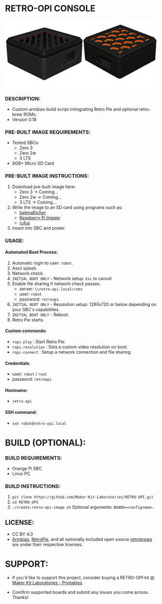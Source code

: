 # RETRO-OPI CONSOLE
![Retro Opi Image](./documentation/retro-opi-image-3.png)

### DESCRIPTION:
- Custom armbian build script intregrating Retro Pie and optional retro-brew ROMs.
- Version 0.18

### PRE-BUILT IMAGE REQUIREMENTS:
- Tested SBCs:
    - Zero 3
    - Zero 2w
    - 3 LTS
- 8GB+ Micro SD Card

### PRE-BUILT IMAGE INSTRUCTIONS:
1. Download pre-built image here:
    - Zero 3 -> Coming...
    - Zero 2w -> Coming...
    - 3 LTS -> Coming...
2. Write the image to an SD card using programs such as:
    - [balenaEtcher](https://www.balena.io/etcher/) 
    - [Raspberry Pi Imager](https://www.raspberrypi.com/software/)
    - [rufus](https://rufus.ie/)
3. Insert into SBC and power.

### USAGE:
#### Automated Boot Process:
1. Automatic login to user: `robot`.
2. Ascii splash.
3. Network check. 
4. `INITIAL BOOT ONLY` - Network setup. `Esc` to cancel.
5. Enable file sharing if network check passes.
    - server: `\\retro-opi.local\roms`
    - user: `robot`
    - password: `retroopi`
6. `INITIAL BOOT ONLY` - Resolution setup: 1280x720 or below depending on your SBC's capabilities.
7. `INITIAL BOOT ONLY` - Reboot.
8. Retro Pie starts.
#### Custom commands:
- `ropi-play` :  Start Retro Pie.
- `ropi-resolution` : Sets a custom video resolution on boot.
- `ropi-connect` : Setup a network connection and file sharing.
#### Credentials:
- user: `robot` / `root`
- password: `retroopi`
#### Hostname: 
- `retro-opi`
#### SSH command: 
- `ssh robot@retro-opi.local`

# BUILD (OPTIONAL):

### BUILD REQUIREMENTS:
- Orange Pi SBC
- Linux PC

### BUILD INSTRUCTIONS:
1.  `git clone https://github.com/Maker-Kit-Laboratories/RETRO-OPI.git`
2.  `cd RETRO-OPI`
3.  `./create-retro-opi-image.sh` Optional arguments: `BOARD=<configname>`


## LICENSE:
- CC BY 4.0
- [Armbian](https://www.armbian.com/), [RetroPie](https://retropie.org.uk/), and all optionally included open source [retrobrews](https://retrobrews.github.io/) are under their respective licenses.


# SUPPORT:
- If you'd like to support this project, consider buying a RETRO-OPI kit @ [Maker Kit Laboratories - Printables](https://www.printables.com/@MakerKitLab_2578894)

- Comfirm supported boards and submit any issues you come across. Thanks!